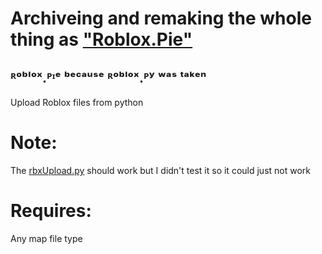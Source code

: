 # Archiveing and remaking the whole thing as ["Roblox.Pie"](https://github.com/Roblox-Thot/Roblox.Pie)
## ᴿᵒᵇˡᵒˣ.ᴾᶦᵉ ᵇᵉᶜᵃᵘˢᵉ ᴿᵒᵇˡᵒˣ.ᴾʸ ʷᵃˢ ᵗᵃᵏᵉⁿ 
Upload Roblox files from python

# Note:
The [rbxUpload.py](https://github.com/Roblox-Thot/Roblox-Uploader/blob/main/import%20vers/rbxUpload.py) should work but I didn't test it so it could just not work

# Requires:
Any map file type
<!--[scrub.py](https://github.com/h0nde/roblox-game-scrubber) in the same folder
(only needed for uploading .rbxlx maps)-->
